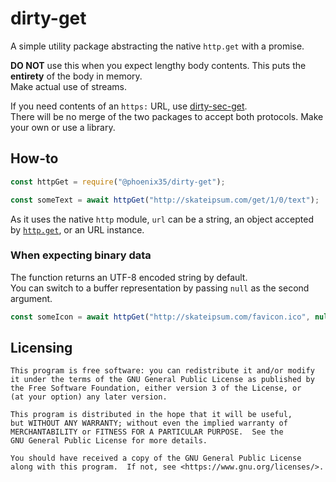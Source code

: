 # dirty-get
A simple utility package abstracting the native `http.get` with a promise.


**DO NOT** use this when you expect lengthy body contents. This puts the **entirety** of the body in memory.  
Make actual use of streams.

If you need contents of an `https:` URL, use [dirty-sec-get](<https://github.com/Phoenix35/dirty-sec-get>).  
There will be no merge of the two packages to accept both protocols. Make your own or use a library.

## How-to
```js
const httpGet = require("@phoenix35/dirty-get");
```
```js
const someText = await httpGet("http://skateipsum.com/get/1/0/text");
```

As it uses the native `http` module, `url` can be a string, an object accepted by [`http.get`](<https://nodejs.org/api/http.html#http_http_get_url_options_callback>), or an URL instance.

### When expecting binary data
The function returns an UTF-8 encoded string by default.  
You can switch to a buffer representation by passing `null` as the second argument.
```js
const someIcon = await httpGet("http://skateipsum.com/favicon.ico", null);
```

## Licensing
    This program is free software: you can redistribute it and/or modify
    it under the terms of the GNU General Public License as published by
    the Free Software Foundation, either version 3 of the License, or
    (at your option) any later version.

    This program is distributed in the hope that it will be useful,
    but WITHOUT ANY WARRANTY; without even the implied warranty of
    MERCHANTABILITY or FITNESS FOR A PARTICULAR PURPOSE.  See the
    GNU General Public License for more details.

    You should have received a copy of the GNU General Public License
    along with this program.  If not, see <https://www.gnu.org/licenses/>.
